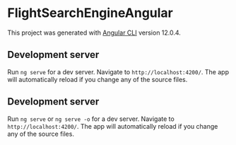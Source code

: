 # FlightSearchEngineAngular

This project was generated with [Angular CLI](https://github.com/angular/angular-cli) version 12.0.4.

## Development server

Run `ng serve` for a dev server. Navigate to `http://localhost:4200/`. The app will automatically reload if you change any of the source files.

## Development server

Run `ng serve` or `ng serve -o` for a dev server. Navigate to `http://localhost:4200/`. The app will automatically reload if you change any of the source files.
